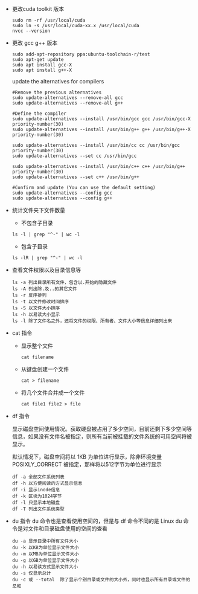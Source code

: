 - 更改cuda toolkit 版本

    ```
    sudo rm -rf /usr/local/cuda
    sudo ln -s /usr/local/cuda-xx.x /usr/local/cuda
    nvcc --version
    ```
- 更改 gcc g++ 版本
  ```
  sudo add-apt-repository ppa:ubuntu-toolchain-r/test
  sudo apt-get update
  sudo apt install gcc-X
  sudo apt install g++-X
  ```

  update the alternatives for compilers
  ```
  #Remove the previous alternatives
  sudo update-alternatives --remove-all gcc
  sudo update-alternatives --remove-all g++

  #Define the compiler
  sudo update-alternatives --install /usr/bin/gcc gcc /usr/bin/gcc-X priority-number(30)
  sudo update-alternatives --install /usr/bin/g++ g++ /usr/bin/g++-X priority-number(30)

  sudo update-alternatives --install /usr/bin/cc cc /usr/bin/gcc priority-number(30)
  sudo update-alternatives --set cc /usr/bin/gcc

  sudo update-alternatives --install /usr/bin/c++ c++ /usr/bin/g++ priority-number(30)
  sudo update-alternatives --set c++ /usr/bin/g++

  #Confirm and update (You can use the default setting)
  sudo update-alternatives --config gcc
  sudo update-alternatives --config g++
  ```

- 统计文件夹下文件数量
    - 不包含子目录
    ```
    ls -l | grep "^-" | wc -l
    ```

    - 包含子目录
    ```
    ls -lR | grep "^-" | wc -l
    ```

- 查看文件权限以及目录信息等
    ```
    ls -a 列出目录所有文件，包含以.开始的隐藏文件
    ls -A 列出除.及..的其它文件
    ls -r 反序排列
    ls -t 以文件修改时间排序
    ls -S 以文件大小排序
    ls -h 以易读大小显示
    ls -l 除了文件名之外，还将文件的权限、所有者、文件大小等信息详细列出来
    ```

- cat 指令
  - 显示整个文件
    ```
    cat filename
    ```

  - 从键盘创建一个文件
    ```
    cat > filename
    ```

  - 将几个文件合并成一个文件
    ```
    cat file1 file2 > file
    ```

- df 指令
  
    显示磁盘空间使用情况。获取硬盘被占用了多少空间，目前还剩下多少空间等信息，如果没有文件名被指定，则所有当前被挂载的文件系统的可用空间将被显示。
    
    默认情况下，磁盘空间将以 1KB 为单位进行显示，除非环境变量 POSIXLY_CORRECT 被指定，那样将以512字节为单位进行显示

    ```
    df -a 全部文件系统列表
    df -h 以方便阅读的方式显示信息
    df -i 显示inode信息
    df -k 区块为1024字节
    df -l 只显示本地磁盘
    df -T 列出文件系统类型
    ```

- du 指令
    du 命令也是查看使用空间的，但是与 df 命令不同的是 Linux du 命令是对文件和目录磁盘使用的空间的查看

    ```
    du -a 显示目录中所有文件大小
    du -k 以KB为单位显示文件大小
    du -m 以MB为单位显示文件大小
    du -g 以GB为单位显示文件大小
    du -h 以易读方式显示文件大小
    du -s 仅显示总计
    du -c 或 --total  除了显示个别目录或文件的大小外，同时也显示所有目录或文件的总和
    ```
